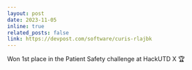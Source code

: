 ```yaml
---
layout: post
date: 2023-11-05
inline: true
related_posts: false
link: https://devpost.com/software/curis-rlajbk
---
```


Won 1st place in the Patient Safety challenge at HackUTD X :trophy:
